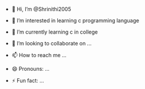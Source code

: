 - 👋 Hi, I’m @Shrinithi2005
- 👀 I’m interested in learning c programming language 
- 🌱 I’m currently learning  c in college 

- 💞️ I’m looking to collaborate on ...
- 📫 How to reach me ...
- 😄 Pronouns: ...
- ⚡ Fun fact: ...

<!---
Shrinithi2005/Shrinithi2005 is a ✨ special ✨ repository because its `README.md` (this file) appears on your GitHub profile.
You can click the Preview link to take a look at your changes.
--->
